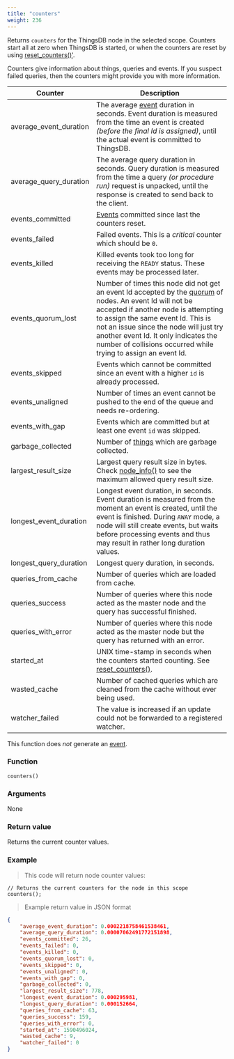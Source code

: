 ```yaml
---
title: "counters"
weight: 236
---
```


Returns `counters` for the ThingsDB node in the selected scope. Counters start all at zero when ThingsDB
is started, or when the counters are reset by using [reset_counters()'](../reset_counters).

Counters give information about things, queries and events. If you suspect failed queries, then
the counters might provide you with more information.

Counter | Description
------- | -----------
average_event_duration | The average [event](../../overview/events) duration in seconds. Event duration is measured from the time an event is created *(before the final Id is assigned)*, until the actual event is committed to ThingsDB.
average_query_duration | The average query duration in seconds. Query duration is measured from the time a query *(or procedure run)* request is unpacked, until the response is created to send back to the client.
events_committed | [Events](../../overview/events) committed since last the counters reset.
events_failed | Failed events. This is a *critical* counter which should be `0`.
events_killed | Killed events took too long for receiving the `READY` status. These events may be processed later.
events_quorum_lost | Number of times this node did not get an event Id accepted by the [quorum](../../overview/dictionary) of nodes. An event Id will not be accepted if another node is attempting to assign the same event Id. This is not an issue since the node will just try another event Id. It only indicates the number of collisions occurred while trying to assign an event Id.
events_skipped | Events which cannot be committed since an event with a higher `id` is already processed.
events_unaligned | Number of times an event cannot be pushed to the end of the queue and needs re-ordering.
events_with_gap | Events which are committed but at least one event `id` was skipped.
garbage_collected | Number of [things](../../data-types/thing) which are garbage collected.
largest_result_size | Largest query result size in bytes. Check [node_info()](../node_info) to see the maximum allowed query result size.
longest_event_duration | Longest event duration, in seconds. Event duration is measured from the moment an event is created, until the event is finished. During `AWAY` mode, a node will still create events, but waits before processing events and thus may result in rather long duration values.
longest_query_duration | Longest query duration, in seconds.
queries_from_cache | Number of queries which are loaded from cache.
queries_success | Number of queries where this node acted as the master node and the query has successful finished.
queries_with_error | Number of queries where this node acted as the master node but the query has returned with an error.
started_at | UNIX time-stamp in seconds when the counters started counting. See [reset_counters()](../reset_counters).
wasted_cache | Number of cached queries which are cleaned from the cache without ever being used.
watcher_failed | The value is increased if an update could not be forwarded to a registered watcher.

This function does *not* generate an [event](../../overview/events).

### Function

`counters()`

### Arguments

None

### Return value

Returns the current counter values.

### Example

> This code will return node counter values:

```thingsdb,should_pass,@n
// Returns the current counters for the node in this scope
counters();
```

> Example return value in JSON format

```json
{
    "average_event_duration": 0.0002218758461538461,
    "average_query_duration": 0.00007062491772151898,
    "events_committed": 26,
    "events_failed": 0,
    "events_killed": 0,
    "events_quorum_lost": 0,
    "events_skipped": 0,
    "events_unaligned": 0,
    "events_with_gap": 0,
    "garbage_collected": 0,
    "largest_result_size": 778,
    "longest_event_duration": 0.000295981,
    "longest_query_duration": 0.000152664,
    "queries_from_cache": 63,
    "queries_success": 159,
    "queries_with_error": 0,
    "started_at": 1590496024,
    "wasted_cache": 9,
    "watcher_failed": 0
}
```
